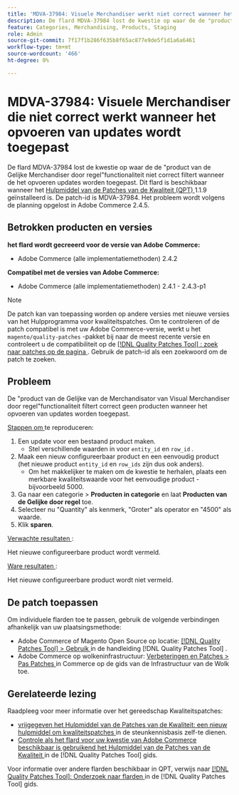 ```yaml
---
title: 'MDVA-37984: Visuele Merchandiser werkt niet correct wanneer het opvoeren van updates wordt toegepast'
description: De flard MDVA-37984 lost de kwestie op waar de de "product van de Gelijke Merchandiser door regel"functionaliteit niet correct filtert wanneer de het opvoeren updates worden toegepast. Deze patch is beschikbaar wanneer [Quality Patches Tool (QPT)] (https://experienceleague.adobe.com/en/docs/commerce-knowledge-base/kb/announcements/commerce-announcements/magento-quality-patches-released-new-tool-to-self-serve-quality-patches) 1.1.9 is geïnstalleerd. De patch-id is MDVA-37984. Het probleem wordt volgens de planning opgelost in Adobe Commerce 2.4.5.
feature: Categories, Merchandising, Products, Staging
role: Admin
source-git-commit: 7f17f1b286f635b8f65ac877e9de5f1d1a6a6461
workflow-type: tm+mt
source-wordcount: '466'
ht-degree: 0%

---
```


# MDVA-37984: Visuele Merchandiser die niet correct werkt wanneer het opvoeren van updates wordt toegepast

De flard MDVA-37984 lost de kwestie op waar de de &quot;product van de Gelijke Merchandiser door regel&quot;functionaliteit niet correct filtert wanneer de het opvoeren updates worden toegepast. Dit flard is beschikbaar wanneer het [ Hulpmiddel van de Patches van de Kwaliteit (QPT) ](https://experienceleague.adobe.com/en/docs/commerce-knowledge-base/kb/announcements/commerce-announcements/magento-quality-patches-released-new-tool-to-self-serve-quality-patches) 1.1.9 geïnstalleerd is. De patch-id is MDVA-37984. Het probleem wordt volgens de planning opgelost in Adobe Commerce 2.4.5.

## Betrokken producten en versies

**het flard wordt gecreeerd voor de versie van Adobe Commerce:**

* Adobe Commerce (alle implementatiemethoden) 2.4.2

**Compatibel met de versies van Adobe Commerce:**

* Adobe Commerce (alle implementatiemethoden) 2.4.1 - 2.4.3-p1

>[!NOTE]
>
>De patch kan van toepassing worden op andere versies met nieuwe versies van het Hulpprogramma voor kwaliteitspatches. Om te controleren of de patch compatibel is met uw Adobe Commerce-versie, werkt u het `magento/quality-patches` -pakket bij naar de meest recente versie en controleert u de compatibiliteit op de [[!DNL Quality Patches Tool] : zoek naar patches op de pagina ](https://experienceleague.adobe.com/en/docs/commerce-knowledge-base/kb/announcements/commerce-announcements/magento-quality-patches-released-new-tool-to-self-serve-quality-patches) . Gebruik de patch-id als een zoekwoord om de patch te zoeken.

## Probleem

De &quot;product van de Gelijke van de Merchandisator van Visual Merchandiser door regel&quot;functionaliteit filtert correct geen producten wanneer het opvoeren van updates worden toegepast.

<u> Stappen om </u> te reproduceren:

1. Een update voor een bestaand product maken.
   * Stel verschillende waarden in voor `entity_id` en `row_id` .
1. Maak een nieuw configureerbaar product en een eenvoudig product (het nieuwe product `entity_id` en `row_ids` zijn dus ook anders).
   * Om het makkelijker te maken om de kwestie te herhalen, plaats een merkbare kwaliteitswaarde voor het eenvoudige product - bijvoorbeeld 5000.
1. Ga naar een categorie > **Producten in categorie** en laat **Producten van de Gelijke door regel** toe.
1. Selecteer nu &quot;Quantity&quot; als kenmerk, &quot;Groter&quot; als operator en &quot;4500&quot; als waarde.
1. Klik **sparen**.

<u> Verwachte resultaten </u>:

Het nieuwe configureerbare product wordt vermeld.

<u> Ware resultaten </u>:

Het nieuwe configureerbare product wordt niet vermeld.

## De patch toepassen

Om individuele flarden toe te passen, gebruik de volgende verbindingen afhankelijk van uw plaatsingsmethode:

* Adobe Commerce of Magento Open Source op locatie: [[!DNL Quality Patches Tool]  > Gebruik ](/help/tools/quality-patches-tool/usage.md) in de handleiding [!DNL Quality Patches Tool] .
* Adobe Commerce op wolkeninfrastructuur: [ Verbeteringen en Patches > Pas Patches ](https://experienceleague.adobe.com/docs/commerce-cloud-service/user-guide/develop/upgrade/apply-patches.html) in Commerce op de gids van de Infrastructuur van de Wolk toe.

## Gerelateerde lezing

Raadpleeg voor meer informatie over het gereedschap Kwaliteitspatches:

* [ vrijgegeven het Hulpmiddel van de Patches van de Kwaliteit: een nieuw hulpmiddel om kwaliteitspatches ](https://experienceleague.adobe.com/en/docs/commerce-knowledge-base/kb/announcements/commerce-announcements/magento-quality-patches-released-new-tool-to-self-serve-quality-patches) in de steunkennisbasis zelf-te dienen.
* [ Controle als het flard voor uw kwestie van Adobe Commerce beschikbaar is gebruikend het Hulpmiddel van de Patches van de Kwaliteit ](/help/tools/quality-patches-tool/patches-available-in-qpt/check-patch-for-magento-issue-with-magento-quality-patches.md) in de [!DNL Quality Patches Tool] gids.

Voor informatie over andere flarden beschikbaar in QPT, verwijs naar [[!DNL Quality Patches Tool]: Onderzoek naar flarden ](https://experienceleague.adobe.com/tools/commerce-quality-patches/index.html) in de [!DNL Quality Patches Tool] gids.
